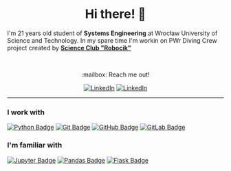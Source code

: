 <h1 align="center">Hi there! 👋</h1>

I'm 21 years old student of <b>Systems Engineering</b> at Wrocław University of Science and Technology. In my spare time I'm workin on PWr Diving Crew project created by [<b>Science Club "Robocik"</b>](http://robocik.pwr.edu.pl/)

<br>
<p align="center">
  <a>:mailbox: Reach me out!</a>
</p>
<p align="center">
  <a href="https://www.linkedin.com/in/jamnicki/"><img alt="LinkedIn" src="https://img.shields.io/badge/-jamnicki-0e76a8?style=flat&labelColor=0e76a8&logo=linkedin&logoColor=white" /></a>
  <a href="https://www.linkedin.com/in/jamnicki/"><img alt="LinkedIn" src="https://img.shields.io/badge/-jedrzej.jamnicki-c0392b?style=flat&labelColor=c0392b&logo=gmail&logoColor=white" /></a>
</p>

---

### I work with
[![Python Badge](https://img.shields.io/badge/-Python-2b5b84?style=flat&logo=python&logoColor=white)]()
[![Git Badge](https://img.shields.io/badge/-Git-black?style=flat&logo=git)]()
[![GitHub Badge](https://img.shields.io/badge/-GitHub-181717?style=flat&logo=github)](https://github.com/jamnicki)
[![GitLab Badge](https://img.shields.io/badge/-GitLab-FCA121?style=flat&logo=gitlab)](https://gitlab.com/jamnicki)


### I'm familiar with
[![Jupyter Badge](https://img.shields.io/badge/-Jupyter-white?style=flat&logo=jupyter&logoColor=orange)]()
[![Pandas Badge](https://img.shields.io/badge/-Pandas-white?style=flat&logo=pandas&logoColor=0041ab)]()
[![Flask Badge](https://img.shields.io/badge/-Flask-black?style=flat&logo=flask&logoColor=white)]()
